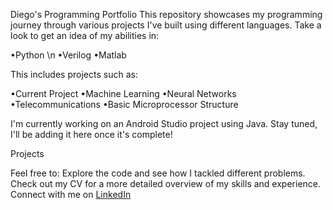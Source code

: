 Diego's Programming Portfolio
This repository showcases my programming journey through various projects I've built using different languages. Take a look to get an idea of my abilities in:

•Python \n
•Verilog
•Matlab


This includes projects such as:

•Current Project
•Machine Learning
•Neural Networks
•Telecommunications
•Basic Microprocessor Structure

I'm currently working on an Android Studio project using Java. Stay tuned, I'll be adding it here once it's complete!

Projects

Feel free to:
Explore the code and see how I tackled different problems.
Check out my CV for a more detailed overview of my skills and experience.
Connect with me on <linkedinlink>[LinkedIn](https://www.linkedin.com/in/diego-bogarin-b3232a238/)
